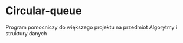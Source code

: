 Circular-queue
==============

Program pomocniczy do większego projektu na przedmiot Algorytmy i struktury danych